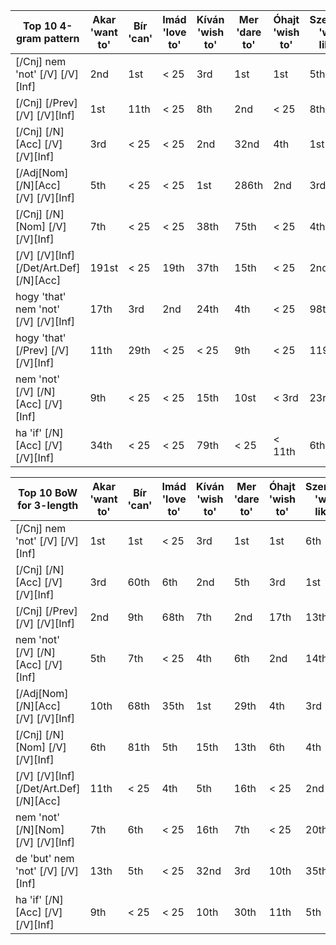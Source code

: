 
| Top 10 4-gram pattern                         | Akar 'want to' | Bír 'can' | Imád 'love to' | Kíván 'wish to' | Mer 'dare to' | Óhajt 'wish to' | Szeret(ne) 'would like to' | Tud 'can' | Utál 'hate to' |
|-----------------------------------------------|----------------|-----------|----------------|-----------------|---------------|-----------------|----------------------------|-----------|----------------|
| \[/Cnj] nem 'not' \[/V] \[/V]\[Inf]           | 2nd            | 1st       | < 25           | 3rd             | 1st           | 1st             | 5th                        | 1st       | < 25           |
| \[/Cnj] \[/Prev] \[/V] \[/V]\[Inf]            | 1st            | 11th      | < 25           | 8th             | 2nd           | < 25            | 8th                        | 2nd       | < 25           |
| \[/Cnj] \[/N]\[Acc] \[/V] \[/V]\[Inf]         | 3rd            | < 25      | < 25           | 2nd             | 32nd          | 4th             | 1st                        | 20th      | < 25           |
| \[/Adj\[Nom] \[/N]\[Acc] \[/V] \[/V]\[Inf]    | 5th            | < 25      | < 25           | 1st             | 286th         | 2nd             | 3rd                        | 5th       | < 25           |
| \[/Cnj] \[/N]\[Nom] \[/V] \[/V]\[Inf]         | 7th            | < 25      | < 25           | 38th            | 75th          | < 25            | 4th                        | 40th      | 2nd            |
| \[/V] \[/V]\[Inf] \[/Det/Art.Def] \[/N]\[Acc] | 191st          | < 25      | 19th           | 37th            | 15th          | < 25            | 2nd                        | 75th      | 4th            |
| hogy 'that' nem 'not' \[/V] \[/V]\[Inf]       | 17th           | 3rd       | 2nd            | 24th            | 4th           | < 25            | 98th                       | 4th       | < 25           |
| hogy 'that' \[/Prev] \[/V] \[/V]\[Inf]        | 11th           | 29th      | < 25           | < 25            | 9th           | < 25            | 119th                      | 3rd       | < 25           |
| nem 'not' \[/V] \[/N]\[Acc] \[/V]\[Inf]       | 9th            | < 25      | < 25           | 15th            | 10st          | < 3rd           | 23rd                       | 9th       | < 25           |
| ha 'if' \[/N]\[Acc] \[/V] \[/V]\[Inf]         | 34th           | < 25      | < 25           | 79th            | < 25          | < 11th          | 6th                        | 365th     | < 25           |

| Top 10 BoW for 3-length                       | Akar 'want to' | Bír 'can' | Imád 'love to' | Kíván 'wish to' | Mer 'dare to' | Óhajt 'wish to' | Szeret(ne) 'would like to' | Tud 'can' | Utál 'hate to' |
|-----------------------------------------------|----------------|-----------|----------------|-----------------|---------------|-----------------|----------------------------|-----------|----------------|
| \[/Cnj] nem 'not' \[/V] \[/V]\[Inf]           | 1st            | 1st       | < 25           | 3rd             | 1st           | 1st             | 6th                        | 1st       | < 25           |
| \[/Cnj] \[/N]\[Acc] \[/V] \[/V]\[Inf]         | 3rd            | 60th      | 6th            | 2nd             | 5th           | 3rd             | 1st                        | 4th       | 1st            |
| \[/Cnj] \[/Prev] \[/V] \[/V]\[Inf]            | 2nd            | 9th       | 68th           | 7th             | 2nd           | 17th            | 13th                       | 2nd       | < 25           |
| nem 'not' \[/V] \[/N]\[Acc] \[/V]\[Inf]       | 5th            | 7th       | < 25           | 4th             | 6th           | 2nd             | 14th                       | 3rd       | 34th           |
| \[/Adj\[Nom] \[/N]\[Acc] \[/V] \[/V]\[Inf]    | 10th           | 68th      | 35th           | 1st             | 29th          | 4th             | 3rd                        | 5th       | < 25           |
| \[/Cnj] \[/N]\[Nom] \[/V] \[/V]\[Inf]         | 6th            | 81th      | 5th            | 15th            | 13th          | 6th             | 4th                        | 10th      | 2nd            |
| \[/V] \[/V]\[Inf] \[/Det/Art.Def] \[/N]\[Acc] | 11th           | < 25      | 4th            | 5th             | 16th          | < 25            | 2nd                        | 13th      | 4th            |
| nem 'not' \[/N]\[Nom] \[/V] \[/V]\[Inf]       | 7th            | 6th       | < 25           | 16th            | 7th           | < 25            | 20th                       | 8th       | 33rd           |
| de 'but' nem 'not' \[/V] \[/V]\[Inf]          | 13th           | 5th       | < 25           | 32nd            | 3rd           | 10th            | 35th                       | 6th       | < 25           |
| ha 'if' \[/N]\[Acc] \[/V] \[/V]\[Inf]         | 9th            | < 25      | < 25           | 10th            | 30th          | 11th            | 5th                        | 42th      | < 25           |